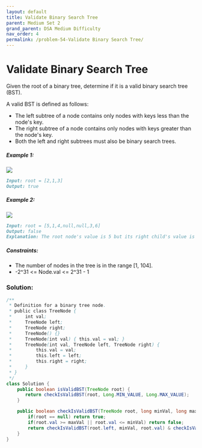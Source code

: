 ```yaml
---
layout: default
title: Validate Binary Search Tree
parent: Medium Set 2
grand_parent: DSA Medium Difficulty
nav_order: 4
permalink: /problem-54-Validate Binary Search Tree/
---
```

# Validate Binary Search Tree
Given the root of a binary tree, determine if it is a valid binary search tree (BST).

A valid BST is defined as follows:

* The left subtree of a node contains only nodes with keys less than the node's key.
* The right subtree of a node contains only nodes with keys greater than the node's key.
* Both the left and right subtrees must also be binary search trees.

##### Example 1:
![](../../assets/images/ds/tree1111.jpeg)

```markdown
Input: root = [2,1,3]
Output: true
```
##### Example 2:
![](../../assets/images/ds/tree2222.jpeg)

```markdown
Input: root = [5,1,4,null,null,3,6]
Output: false
Explanation: The root node's value is 5 but its right child's value is 4.
```
##### Constraints:
* The number of nodes in the tree is in the range [1, 104].
* -2^31 <= Node.val <= 2^31 - 1

### Solution:
```java
/**
 * Definition for a binary tree node.
 * public class TreeNode {
 *     int val;
 *     TreeNode left;
 *     TreeNode right;
 *     TreeNode() {}
 *     TreeNode(int val) { this.val = val; }
 *     TreeNode(int val, TreeNode left, TreeNode right) {
 *         this.val = val;
 *         this.left = left;
 *         this.right = right;
 *     }
 * }
 */
class Solution {
    public boolean isValidBST(TreeNode root) {
       return checkIsValidBST(root, Long.MIN_VALUE, Long.MAX_VALUE);
    }

    public boolean checkIsValidBST(TreeNode root, long minVal, long maxVal){
        if(root == null) return true;
        if(root.val >= maxVal || root.val <= minVal) return false;
        return checkIsValidBST(root.left, minVal, root.val) & checkIsValidBST(root.right, root.val, maxVal);
    }
}
```